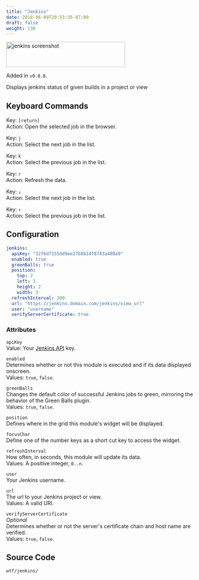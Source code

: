 ```yaml
---
title: "Jenkins"
date: 2018-06-09T20:53:35-07:00
draft: false
weight: 130
---
```


<img class="screenshot" src="/imgs/modules/jenkins.png" alt="jenkins screenshot" width="320" height="68" />

Added in `v0.0.8`.

Displays jenkins status of given builds in a project or view

## Keyboard Commands

<span class="caption">Key:</span> `[return]` <br />
<span class="caption">Action:</span> Open the selected job in the browser.

<span class="caption">Key:</span> `j` <br />
<span class="caption">Action:</span> Select the next job in the list.

<span class="caption">Key:</span> `k` <br />
<span class="caption">Action:</span> Select the previous job in the list.

<span class="caption">Key:</span> `r` <br />
<span class="caption">Action:</span> Refresh the data.

<span class="caption">Key:</span> `↓` <br />
<span class="caption">Action:</span> Select the next job in the list.

<span class="caption">Key:</span> `↑` <br />
<span class="caption">Action:</span> Select the previous job in the list.

## Configuration

```yaml
jenkins:
  apiKey: "3276d7155dd9ee27b8b14f8743a408a9"
  enabled: true
  greenBalls: true
  position:
    top: 2
    left: 3
    height: 2
    width: 3
  refreshInterval: 300
  url: "https://jenkins.domain.com/jenkins/view_url"
  user: "username"
  verifyServerCertificate: true
```

### Attributes

`apiKey` <br />
Value: Your <a href="https://wiki.jenkins.io/display/JENKINS/Remote+access+API">Jenkins API</a> key.

`enabled` <br />
Determines whether or not this module is executed and if its data displayed onscreen. <br />
Values: `true`, `false`.

`greenBalls` <br />
Changes the default color of successful Jenkins jobs to green, mirroring the behavior of the Green Balls plugin. <br />
Values: `true`, `false`.

`position` <br />
Defines where in the grid this module's widget will be displayed.

`focusChar` <br />
Define one of the number keys as a short cut key to access the widget. <br />

`refreshInterval` <br />
How often, in seconds, this module will update its data. <br />
Values: A positive integer, `0..n`.

`user` <br />
Your Jenkins username. <br />

`url` <br />
The url to your Jenkins project or view. <br />
Values: A valid URI.

`verifyServerCertificate` <br />
_Optional_ <br />
Determines whether or not the server's certificate chain and host name are verified. <br />
Values: `true`, `false`.

## Source Code

```bash
wtf/jenkins/
```
